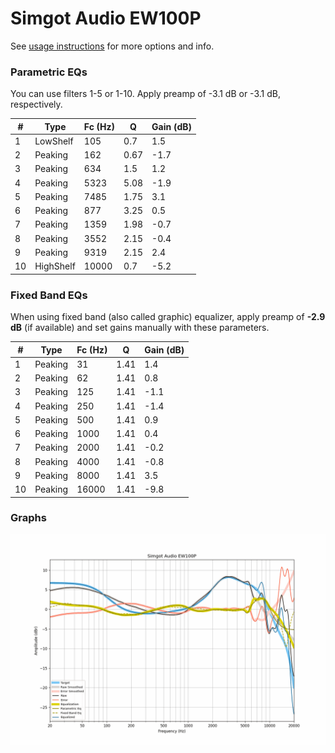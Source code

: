 # Simgot Audio EW100P
See [usage instructions](https://github.com/jaakkopasanen/AutoEq#usage) for more options and info.

### Parametric EQs
You can use filters 1-5 or 1-10. Apply preamp of -3.1 dB or -3.1 dB, respectively.

|   # | Type      |   Fc (Hz) |    Q |   Gain (dB) |
|-----|-----------|-----------|------|-------------|
|   1 | LowShelf  |       105 | 0.7  |         1.5 |
|   2 | Peaking   |       162 | 0.67 |        -1.7 |
|   3 | Peaking   |       634 | 1.5  |         1.2 |
|   4 | Peaking   |      5323 | 5.08 |        -1.9 |
|   5 | Peaking   |      7485 | 1.75 |         3.1 |
|   6 | Peaking   |       877 | 3.25 |         0.5 |
|   7 | Peaking   |      1359 | 1.98 |        -0.7 |
|   8 | Peaking   |      3552 | 2.15 |        -0.4 |
|   9 | Peaking   |      9319 | 2.15 |         2.4 |
|  10 | HighShelf |     10000 | 0.7  |        -5.2 |

### Fixed Band EQs
When using fixed band (also called graphic) equalizer, apply preamp of **-2.9 dB** (if available) and set gains manually with these parameters.

|   # | Type    |   Fc (Hz) |    Q |   Gain (dB) |
|-----|---------|-----------|------|-------------|
|   1 | Peaking |        31 | 1.41 |         1.4 |
|   2 | Peaking |        62 | 1.41 |         0.8 |
|   3 | Peaking |       125 | 1.41 |        -1.1 |
|   4 | Peaking |       250 | 1.41 |        -1.4 |
|   5 | Peaking |       500 | 1.41 |         0.9 |
|   6 | Peaking |      1000 | 1.41 |         0.4 |
|   7 | Peaking |      2000 | 1.41 |        -0.2 |
|   8 | Peaking |      4000 | 1.41 |        -0.8 |
|   9 | Peaking |      8000 | 1.41 |         3.5 |
|  10 | Peaking |     16000 | 1.41 |        -9.8 |

### Graphs
![](./Simgot%20Audio%20EW100P.png)
